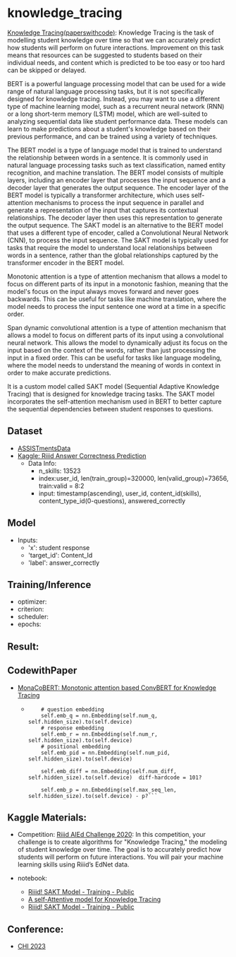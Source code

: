 # knowledge_tracing

[Knowledge Tracing(paperswithcode)](https://paperswithcode.com/task/knowledge-tracing): Knowledge Tracing is the task of modelling student knowledge over time so that we can accurately predict how students will perform on future interactions. Improvement on this task means that resources can be suggested to students based on their individual needs, and content which is predicted to be too easy or too hard can be skipped or delayed.

BERT is a powerful language processing model that can be used for a wide range of natural language processing tasks, but it is not specifically designed for knowledge tracing. Instead, you may want to use a different type of machine learning model, such as a recurrent neural network (RNN) or a long short-term memory (LSTM) model, which are well-suited to analyzing sequential data like student performance data. These models can learn to make predictions about a student's knowledge based on their previous performance, and can be trained using a variety of techniques.

The BERT model is a type of language model that is trained to understand the relationship between words in a sentence. It is commonly used in natural language processing tasks such as text classification, named entity recognition, and machine translation. The BERT model consists of multiple layers, including an encoder layer that processes the input sequence and a decoder layer that generates the output sequence. The encoder layer of the BERT model is typically a transformer architecture, which uses self-attention mechanisms to process the input sequence in parallel and generate a representation of the input that captures its contextual relationships. The decoder layer then uses this representation to generate the output sequence. The SAKT model is an alternative to the BERT model that uses a different type of encoder, called a Convolutional Neural Network (CNN), to process the input sequence. The SAKT model is typically used for tasks that require the model to understand local relationships between words in a sentence, rather than the global relationships captured by the transformer encoder in the BERT model.

Monotonic attention is a type of attention mechanism that allows a model to focus on different parts of its input in a monotonic fashion, meaning that the model's focus on the input always moves forward and never goes backwards. This can be useful for tasks like machine translation, where the model needs to process the input sentence one word at a time in a specific order.

Span dynamic convolutional attention is a type of attention mechanism that allows a model to focus on different parts of its input using a convolutional neural network. This allows the model to dynamically adjust its focus on the input based on the context of the words, rather than just processing the input in a fixed order. This can be useful for tasks like language modeling, where the model needs to understand the meaning of words in context in order to make accurate predictions.

It is a custom model called SAKT model (Sequential Adaptive Knowledge Tracing) that is designed for knowledge tracing tasks. The SAKT model incorporates the self-attention mechanism used in BERT to better capture the sequential dependencies between student responses to questions.

## Dataset
- [ASSISTmentsData](https://sites.google.com/site/assistmentsdata/datasets)
- [Kaggle: Riiid Answer Correctness Prediction](https://www.kaggle.com/competitions/riiid-test-answer-prediction/data)
  - Data Info:
    - n_skills: 13523
    - index:user_id, len(train_group)=320000, len(valid_group)=73656, train:valid = 8:2
    - input: timestamp(ascending), user_id, content_id(skills), content_type_id(0-questions), answered_correctly

## Model
- Inputs:
  - 'x': student response
  - 'target_id': Content_Id
  - 'label': answer_correctly
 
## Training/Inference
- optimizer: 
- criterion: 
- scheduler:
- epochs:

## Result:

  
## CodewithPaper
- [MonaCoBERT: Monotonic attention based ConvBERT for Knowledge Tracing](https://github.com/codingchild2424/MonaCoBERT)
  - ``` 
        # question embedding
        self.emb_q = nn.Embedding(self.num_q, self.hidden_size).to(self.device)
        # response embedding
        self.emb_r = nn.Embedding(self.num_r, self.hidden_size).to(self.device)
        # positional embedding
        self.emb_pid = nn.Embedding(self.num_pid, self.hidden_size).to(self.device)

        self.emb_diff = nn.Embedding(self.num_diff, self.hidden_size).to(self.device)  diff-hardcode = 101?

        self.emb_p = nn.Embedding(self.max_seq_len, self.hidden_size).to(self.device) - p?```

## Kaggle Materials: 
- Competition:
[Riiid AIEd Challenge 2020](https://www.kaggle.com/competitions/riiid-test-answer-prediction/overview): In this competition, your challenge is to create algorithms for "Knowledge Tracing," the modeling of student knowledge over time. The goal is to accurately predict how students will perform on future interactions. You will pair your machine learning skills using Riiid’s EdNet data.

- notebook:
    - [Riiid! SAKT Model - Training - Public](https://www.kaggle.com/code/manikanthr5/riiid-sakt-model-training-public)
    - [A self-Attentive model for Knowledge Tracing](https://www.kaggle.com/code/wangsg/a-self-attentive-model-for-knowledge-tracing/notebook)
    - [Riiid! SAKT Model - Training - Public](https://www.kaggle.com/code/manikanthr5/riiid-sakt-model-training-public)

## Conference:
- [CHI 2023](https://chi2023.acm.org/)
